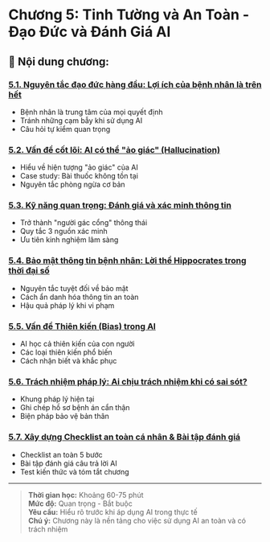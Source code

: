 # Chương 5: Tinh Tường và An Toàn - Đạo Đức và Đánh Giá AI

## 📖 **Nội dung chương:**

### [5.1. Nguyên tắc đạo đức hàng đầu: Lợi ích của bệnh nhân là trên hết](./page-1.md)
- Bệnh nhân là trung tâm của mọi quyết định
- Tránh những cạm bẫy khi sử dụng AI
- Câu hỏi tự kiểm quan trọng

### [5.2. Vấn đề cốt lõi: AI có thể "ảo giác" (Hallucination)](./page-2.md)
- Hiểu về hiện tượng "ảo giác" của AI
- Case study: Bài thuốc không tồn tại
- Nguyên tắc phòng ngừa cơ bản

### [5.3. Kỹ năng quan trọng: Đánh giá và xác minh thông tin](./page-3.md)
- Trở thành "người gác cổng" thông thái
- Quy tắc 3 nguồn xác minh
- Ưu tiên kinh nghiệm lâm sàng

### [5.4. Bảo mật thông tin bệnh nhân: Lời thề Hippocrates trong thời đại số](./page-4.md)
- Nguyên tắc tuyệt đối về bảo mật
- Cách ẩn danh hóa thông tin an toàn
- Hậu quả pháp lý khi vi phạm

### [5.5. Vấn đề Thiên kiến (Bias) trong AI](./page-5.md)
- AI học cả thiên kiến của con người
- Các loại thiên kiến phổ biến
- Cách nhận biết và khắc phục

### [5.6. Trách nhiệm pháp lý: Ai chịu trách nhiệm khi có sai sót?](./page-6.md)
- Khung pháp lý hiện tại
- Ghi chép hồ sơ bệnh án cẩn thận
- Biện pháp bảo vệ bản thân

### [5.7. Xây dựng Checklist an toàn cá nhân & Bài tập đánh giá](./page-7.md)
- Checklist an toàn 5 bước
- Bài tập đánh giá câu trả lời AI
- Test kiến thức và tóm tắt chương

---

> **Thời gian học:** Khoảng 60-75 phút  
> **Mức độ:** Quan trọng - Bắt buộc  
> **Yêu cầu:** Hiểu rõ trước khi áp dụng AI trong thực tế  
> **Chú ý:** Chương này là nền tảng cho việc sử dụng AI an toàn và có trách nhiệm
